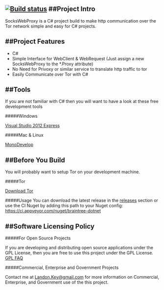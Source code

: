 [![Build status](https://ci.appveyor.com/api/projects/status/iw4ax7ad2y0xtkf4/branch/master?svg=true)](https://ci.appveyor.com/project/ronin1/sockswebproxy/branch/master)
##Project Intro
----------------------------------

SocksWebProxy is a C# project build to make http communication over the Tor network simple and easy for C# projects.


##Project Features
----------------------------------

* C#
* Simple Interface for WebClient & WebRequest (Just assign a new SocksWebProxy to the *.Proxy attribute)
* No Need for Privoxy or similar service to translate http traffic to tor
* Easily Communicate over Tor with C#

##Tools
----------------------------------

If you are not familiar with C# then you will want to have a look at these free development tools

#####Windows

<a href="http://www.microsoft.com/en-us/download/details.aspx?id=34673">Visual Studio 2012 Express</a>

#####Mac & Linux

<a href="http://monodevelop.com/">MonoDevelop</a>

##Before You Build
----------------------------------

You will probably want to setup Tor on your development machine.

#####Tor

<a href="https://www.torproject.org/download/download.html.en">Download Tor</a>

#####Usage
You can download the latest release in the <a href="/releases">releases</a> section
or use the CI Nuget by adding this path to your Nuget config: https://ci.appveyor.com/nuget/braintree-dotnet

##Software Licensing Policy
----------------------------------

#####For Open Source Projects

If you are developing and distributing open source applications under the GPL License, then you are free to use this project under the GPL License.
<a href="http://www.gnu.org/licenses/gpl-faq.html">GPL FAQ</a>

#####Commercial, Enterprise and Government Projects

Contact me at Landon.Key@gmail.com for more information on Commercial, Enterprise, and Government use of the this project.